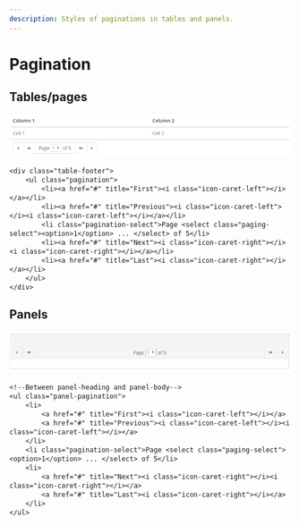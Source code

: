 ```yaml
---
description: Styles of paginations in tables and panels.
---
```


# Pagination

## Tables/pages

![Pagination beneath a table.](../../.gitbook/assets/pagination_table.PNG)

```markup
<div class="table-footer">
    <ul class="pagination">
        <li><a href="#" title="First"><i class="icon-caret-left"></i></a></li>
        <li><a href="#" title="Previous"><i class="icon-caret-left"></i><i class="icon-caret-left"></i></a></li>
        <li class="pagination-select">Page <select class="paging-select"><option>1</option> ... </select> of 5</li>
        <li><a href="#" title="Next"><i class="icon-caret-right"></i><i class="icon-caret-right"></i></a></li>
        <li><a href="#" title="Last"><i class="icon-caret-right"></i></a></li>
    </ul>
</div>
```

## Panels

![Pagination in a panel.](../../.gitbook/assets/pagination_panels.PNG)

```markup
<!--Between panel-heading and panel-body-->
<ul class="panel-pagination">
    <li>
        <a href="#" title="First"><i class="icon-caret-left"></i></a>
        <a href="#" title="Previous"><i class="icon-caret-left"></i><i class="icon-caret-left"></i></a>
    </li>
    <li class="pagination-select">Page <select class="paging-select"><option>1</option> ... </select> of 5</li>
    <li>
        <a href="#" title="Next"><i class="icon-caret-right"></i><i class="icon-caret-right"></i></a>
        <a href="#" title="Last"><i class="icon-caret-right"></i></a>
    </li>
</ul>
```

